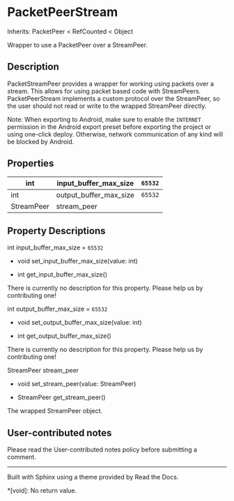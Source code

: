 # PacketPeerStream

Inherits: PacketPeer < RefCounted < Object

Wrapper to use a PacketPeer over a StreamPeer.

## Description

PacketStreamPeer provides a wrapper for working using packets over a stream.
This allows for using packet based code with StreamPeers. PacketPeerStream
implements a custom protocol over the StreamPeer, so the user should not read
or write to the wrapped StreamPeer directly.

Note: When exporting to Android, make sure to enable the `INTERNET` permission
in the Android export preset before exporting the project or using one-click
deploy. Otherwise, network communication of any kind will be blocked by
Android.

## Properties

int | input_buffer_max_size | `65532`  
---|---|---  
int | output_buffer_max_size | `65532`  
StreamPeer | stream_peer  
  
## Property Descriptions

int input_buffer_max_size = `65532`

  * void set_input_buffer_max_size(value: int)

  * int get_input_buffer_max_size()

There is currently no description for this property. Please help us by
contributing one!

int output_buffer_max_size = `65532`

  * void set_output_buffer_max_size(value: int)

  * int get_output_buffer_max_size()

There is currently no description for this property. Please help us by
contributing one!

StreamPeer stream_peer

  * void set_stream_peer(value: StreamPeer)

  * StreamPeer get_stream_peer()

The wrapped StreamPeer object.

## User-contributed notes

Please read the User-contributed notes policy before submitting a comment.

* * *

Built with Sphinx using a theme provided by Read the Docs.

  *[void]: No return value.

